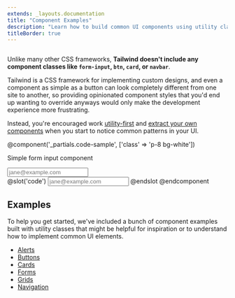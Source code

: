 ```yaml
---
extends: _layouts.documentation
title: "Component Examples"
description: "Learn how to build common UI components using utility classes."
titleBorder: true
---
```


<h2 style="font-size: 0" class="invisible m-0 -mb-6">Overview</h2>

Unlike many other CSS frameworks, **Tailwind doesn't include any component classes like `form-input`, `btn`, `card`, or `navbar`**.

Tailwind is a CSS framework for implementing custom designs, and even a component as simple as a button can look completely different from one site to another, so providing opinionated component styles that you'd end up wanting to override anyways would only make the development experience more frustrating.

Instead, you're encouraged work [utility-first](/docs/utility-first) and [extract your own components](/docs/extracting-components) when you start to notice common patterns in your UI.

@component('_partials.code-sample', ['class' => 'p-8 bg-white'])
<div class="max-w-sm mx-auto">
  <p class="text-sm mb-2 text-gray-600">Simple form input component</p>
  <input class="bg-white focus:outline-0 focus:shadow-outline border border-gray-300 rounded-lg py-2 px-4 block w-full appearance-none leading-normal" type="email" placeholder="jane@example.com">
</div>
@slot('code')
<input class="bg-white focus:outline-0 focus:shadow-outline border border-gray-300 rounded-lg py-2 px-4 block w-full appearance-none leading-normal" type="email" placeholder="jane@example.com">
@endslot
@endcomponent

## Examples

To help you get started, we've included a bunch of component examples built with utility classes that might be helpful for inspiration or to understand how to implement common UI elements.

- [Alerts](/components/alerts)
- [Buttons](/components/buttons)
- [Cards](/components/cards)
- [Forms](/components/forms)
- [Grids](/components/grids)
- [Navigation](/components/navigation)


